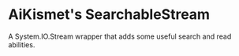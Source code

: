 # AiKismet's SearchableStream
A System.IO.Stream wrapper that adds some useful search and read abilities.


